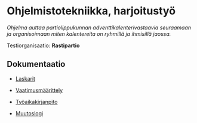 # Ohjelmistotekniikka, harjoitustyö

*Ohjelma auttaa partiolippukunnan adventtikalenterivastaavia seuraamaan ja organisoimaan miten kalentereita on ryhmillä ja ihmisillä jaossa.*

Testiorganisaatio: **Rastipartio**

## Dokumentaatio
- [Laskarit](https://github.com/Jouchef/ot-harjoitustyo/tree/main/laskarit)

- [Vaatimusmäärittely](https://github.com/Jouchef/ot-harjoitustyo/blob/main/dokumentaatio/vaatimusm%C3%A4%C3%A4rittely)

- [Työaikakirjanpito](https://github.com/Jouchef/ot-harjoitustyo/blob/main/dokumentaatio/Ty%C3%B6aikakirjanpito.md)

- [Muutoslogi](https://github.com/Jouchef/ot-harjoitustyo/blob/main/dokumentaatio/muutoslogi.md)
